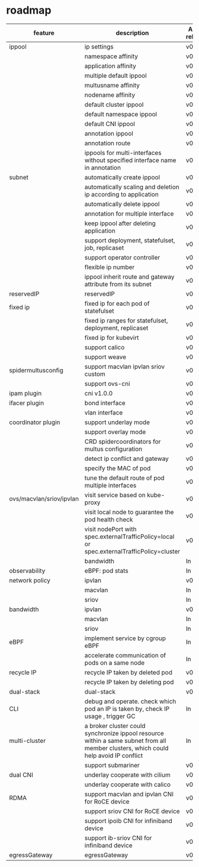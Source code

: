 # roadmap

| feature                  | description                                                                                                           | Alpha release | Beta release | GA release |
|--------------------------|-----------------------------------------------------------------------------------------------------------------------|---------------|--------------|------------|
| ippool                   | ip settings                                                                                                           | v0.2.0        | v0.4.0       | v0.6.0     |
|                          | namespace affinity                                                                                                    | v0.4.0        | v0.6.0       |            |
|                          | application affinity                                                                                                  | v0.4.0        | v0.6.0       |            |
|                          | multiple default ippool                                                                                               | v0.6.0        |              |            |
|                          | multusname affinity                                                                                                   | v0.6.0        |              |            |
|                          | nodename affinity                                                                                                     | v0.6.0        | v0.6.0       |
|                          | default cluster ippool                                                                                                | v0.2.0        | v0.4.0       | v0.6.0     |
|                          | default namespace ippool                                                                                              | v0.4.0        | v0.5.0       |            |
|                          | default CNI ippool                                                                                                    | v0.4.0        | v0.4.0       |            |
|                          | annotation ippool                                                                                                     | v0.2.0        | v0.5.0       |            |
|                          | annotation route                                                                                                      | v0.2.0        | v0.5.0       |            |
|                          | ippools for multi-interfaces without specified interface name  in annotation                                          | v0.9.0        |              |            |
| subnet                   | automatically create ippool                                                                                           | v0.4.0        |              |            |
|                          | automatically scaling and deletion ip according to application                                                        | v0.4.0        |              |            |
|                          | automatically delete ippool                                                                                           | v0.5.0        |              |            |
|                          | annotation for multiple interface                                                                                     | v0.4.0        |              |            |
|                          | keep ippool after deleting application                                                                                | v0.5.0        |              |            |
|                          | support deployment, statefulset, job, replicaset                                                                      | v0.4.0        |              |            |
|                          | support operator controller                                                                                           | v0.4.0        |              |            |
|                          | flexible ip number                                                                                                    | v0.5.0        |              |            |
|                          | ippool inherit route and gateway attribute from its subnet                                                            | v0.6.0        |              |            |
| reservedIP               | reservedIP                                                                                                            | v0.4.0        | v0.6.0       |            |
| fixed ip                 | fixed ip for each pod of statefulset                                                                                  | v0.5.0        |              |            |
|                          | fixed ip ranges for statefulset, deployment, replicaset                                                               | v0.4.0        | v0.6.0       |            |
|                          | fixed ip for kubevirt                                                                                                 | v0.8.0        |              |            |
|                          | support calico                                                                                                        | v0.5.0        | v0.6.0       |            |
|                          | support weave                                                                                                         | v0.5.0        | v0.6.0       |            |
| spidermultusconfig       | support macvlan ipvlan sriov custom                                                                                   | v0.6.0        | v0.7.0       |            |        
|                          | support ovs-cni                                                                                                       | v0.7.0        |              |            |
| ipam plugin              | cni v1.0.0                                                                                                            | v0.4.0        | v0.5.0       |            |
| ifacer plugin            | bond interface                                                                                                        | v0.6.0        | v0.8.0       |            |
|                          | vlan interface                                                                                                        | v0.6.0        | v0.8.0       |            |
| coordinator plugin       | support underlay mode                                                                                                 | v0.6.0        | v0.7.0       |            |
|                          | support overlay mode                                                                                                  | v0.6.0        | v0.8.0       |            |
|                          | CRD spidercoordinators for multus configuration                                                                       | v0.6.0        | v0.8.0       |            |
|                          | detect ip conflict and gateway                                                                                        | v0.6.0        | v0.6.0       |            |
|                          | specify the MAC of pod                                                                                                | v0.6.0        | v0.8.0       |           |
|                          | tune the default route of pod multiple interfaces                                                                     | v0.6.0        | v0.8.0       |            |
| ovs/macvlan/sriov/ipvlan | visit service based on kube-proxy                                                                                     | v0.6.0        | v0.7.0       |            |
|                          | visit local node to guarantee the pod health check                                                                    | v0.6.0        | v0.7.0       |            |
|                          | visit nodePort with spec.externalTrafficPolicy=local or spec.externalTrafficPolicy=cluster                            | v0.6.0        |              |            |
|                          | bandwidth                                                                                                             | In plan       |              |            |
| observability            | eBPF: pod stats                                                                                                       | In plan       |              |            |
| network policy           | ipvlan                                                                                                                | v0.8.0        |              |            |
|                          | macvlan                                                                                                               | In plan       |              |            |
|                          | sriov                                                                                                                 | In plan       |              |            |
| bandwidth                | ipvlan                                                                                                                | v0.8.0        |              |            |
|                          | macvlan                                                                                                               | In plan       |              |            |
|                          | sriov                                                                                                                 | In plan       |              |            |
| eBPF                     | implement service by cgroup eBPF                                                                                      | In plan       |              |            |
|                          | accelerate communication of pods on a same node                                                                       | In plan       |              |            |
| recycle IP               | recycle IP taken by deleted pod                                                                                       | v0.4.0        | v0.6.0       |            |
|                          | recycle IP taken by deleting pod                                                                                      | v0.4.0        | v0.6.0       |            |
| dual-stack               | dual-stack                                                                                                            | v0.2.0        | v0.4.0       |            |
| CLI                      | debug and operate. check which pod an IP is taken by, check IP usage , trigger GC                                     | In plan       |              |            |
| multi-cluster            | a broker cluster could synchronize ippool resource within a same subnet from all member clusters, which could help avoid IP conflict | In plan       |              |            |
|                          | support submariner                                                                                                    | v0.8.0        |              |            |
| dual CNI                 | underlay cooperate with cilium                                                                                        | v0.7.0        |              |            |
|                          | underlay cooperate with calico                                                                                        | v0.7.0        |              |            |
| RDMA                     | support macvlan and ipvlan CNI for RoCE device                                                                        | v0.8.0        |              |            |
|                          | support sriov CNI for RoCE device                                                                                     | v0.8.0        |              |            |
|                          | support ipoib CNI for infiniband device                                                                               | v0.9.0        |              |            |
|                          | support ib-sriov CNI for infiniband device                                                                            | v0.9.0        |              |            |
| egressGateway            | egressGateway                                                                                                         | v0.8.0        |              |            |
